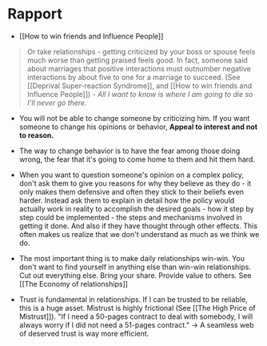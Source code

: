 # Rapport

- [[How to win friends and Influence People]]


> Or take relationships - getting criticized by your boss or spouse feels much worse than getting praised feels good. In fact, someone said about marriages that positive interactions must outnumber negative interactions by about five to one for a marriage to succeed. (See [[Deprival Super-reaction Syndrome]], and [[How to win friends and Influence People]]) - *All I want to know is where I am going to die so I'll never go there.*


- You will not be able to change someone by criticizing him. If you want someone to change his opinions or behavior, **Appeal to interest and not to reason.**

- The way to change behavior is to have the fear among those doing wrong, the fear that it's going to come home to them and hit them hard.



- When you want to question someone's opinion on a complex policy, don't ask them to give you reasons for why they believe as they do - it only makes them defensive and often they stick to their beliefs even harder. Instead ask them to explain in detail how the policy would actually work in reality to accomplish the desired goals - how it step by step could be implemented - the steps and mechanisms involved in getting it done. And also if they have thought through other effects. This often makes us realize that we don't understand as much as we think we do.


- The most important thing is to make daily relationships win-win. You don't want to find yourself in anything else than win-win relationships. Cut out everything else. Bring your share. Provide value to others. See [[The Economy of relationships]]

- Trust is fundamental in relationships. If I can be trusted to be reliable, this is a huge asset. Mistrust is highly frictional (See [[The High Price of Mistrust]]). "If I need a 50-pages contract to deal with somebody, I will always worry if I did not need a 51-pages contract." -> A seamless web of deserved trust is way more efficient.
